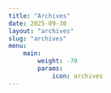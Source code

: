 ```yaml
---
title: "Archives"
date: 2025-09-30
layout: "archives"
slug: "archives"
menu:
    main:
        weight: -70
        params: 
            icon: archives
---
```

